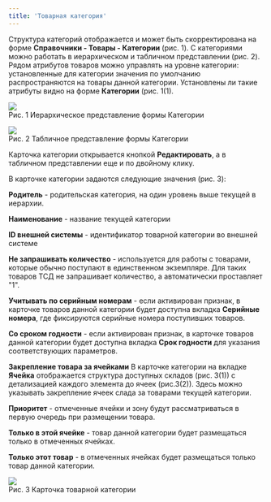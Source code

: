 ```yaml
---
title: 'Товарная категория'
---
```


Структура категорий отображается и может быть скорректирована на форме **Справочники - Товары - Категории** (рис. 1). 
С категориями можно работать в иерархическом и табличном представлении (рис. 2). Рядом атрибутов товаров можно управлять на уровне категории: 
установленные для категории значения по умолчанию распространяются на товары данной категории. Установлены ли такие атрибуты видно на форме **Категории** (рис. 1(1).

![](../img/goods_category1.png)  
Рис. 1 Иерархическое представление формы Категории  

![](../img/goods_category2.png)  
Рис. 2 Табличное представление формы Категории  

Карточка категории открывается кнопкой **Редактировать**, а в табличном представлении еще и по двойному клику.

В карточке категории задаются следующие значения (рис. 3):

**Родитель** - родительская категория, на один уровень выше текущей в иерархии.

**Наименование** - название текущей категории

**ID внешней системы** - идентификатор товарной категории во внешней системе

**Не запрашивать количество** - используется для работы с товарами, которые обычно поступают в единственном экземпляре. Для таких товаров ТСД не запрашивает количество, а автоматически проставляет "1".

**Учитывать по серийным номерам** - если активирован признак, в карточке товаров данной категории будет доступна вкладка **Серийные номера**, 
где фиксируются серийные номера поступивших товаров.

**Со сроком годности** - если активирован признак, в карточке товаров данной категории будет доступна вкладка **Срок годности** для указания соответствующих параметров.


**Закрепление товара за ячейками**
В карточке категории на вкладке **Ячейка** отображается структура доступных складов (рис. 3(1)) с детализацией каждого элемента до ячеек (рис.3(2)). 
Здесь можно указывать закрепление ячеек слада за товарами текущей категории.

**Приоритет** - отмеченные ячейки и зону будут рассматриваться в первую очередь при размещении товара.

**Только в этой ячейке** - товар данной категории будет размещаться только в отмеченных ячейках.

**Только этот товар** - в отмеченных ячейках будет размещаться только товар данной категории.

![](../img/goods_category3.png)  
Рис. 3 Карточка товарной категории  


